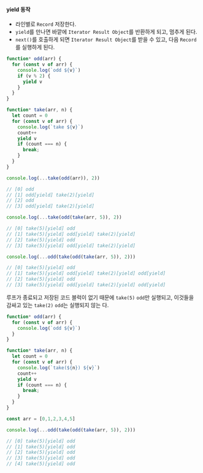 #### yield 동작
- 라인별로 `Record` 저장한다.
- `yield`를 만나면 바깥에 `Iterator Result Object`를 반환하게 되고, 멈추게 된다.
- `next()`를 호출하게 되면 `Iterator Result Object`를 받을 수 있고, 다음 `Record`를 실행하게 된다.

```js
function* odd(arr) {
  for (const v of arr) {
    console.log(`odd ${v}`)
    if (v % 2) {
      yield v
    }
  }
}

function* take(arr, n) {
  let count = 0
  for (const v of arr) {
    console.log(`take ${v}`)
    count++
    yield v
    if (count === n) {
      break;
    }
  }
}
```
```js
console.log(...take(odd(arr)), 2))

// [0] odd
// [1] odd[yield] take(2)[yield]
// [2] odd
// [3] odd[yield] take(2)[yield]

console.log(...take(odd(take(arr, 5)), 2))

// [0] take(5)[yield] odd
// [1] take(5)[yield] odd[yield] take(2)[yield]
// [2] take(5)[yield] odd
// [3] take(5)[yield] odd[yield] take(2)[yield]

console.log(...odd(take(odd(take(arr, 5)), 2)))

// [0] take(5)[yield] odd
// [1] take(5)[yield] odd[yield] take(2)[yield] odd[yield]
// [2] take(5)[yield] odd
// [3] take(5)[yield] odd[yield] take(2)[yield] odd[yield]
```

루프가 종료되고 저장된 코드 블럭이 없기 때문에 `take(5)` `odd`만 실행되고, 이것들을 감싸고 있는 `take(2)` `odd`는 실행되지 않는 다.
```js
function* odd(arr) {
  for (const v of arr) {
    console.log(`odd ${v}`)
  }
}

function* take(arr, n) {
  let count = 0
  for (const v of arr) {
    console.log(`take(${n}) ${v}`)
    count++
    yield v
    if (count === n) {
      break;
    }
  }
}

const arr = [0,1,2,3,4,5]

console.log(...odd(take(odd(take(arr, 5)), 2)))

// [0] take(5)[yield] odd
// [1] take(5)[yield] odd
// [2] take(5)[yield] odd
// [3] take(5)[yield] odd
// [4] take(5)[yield] odd
```